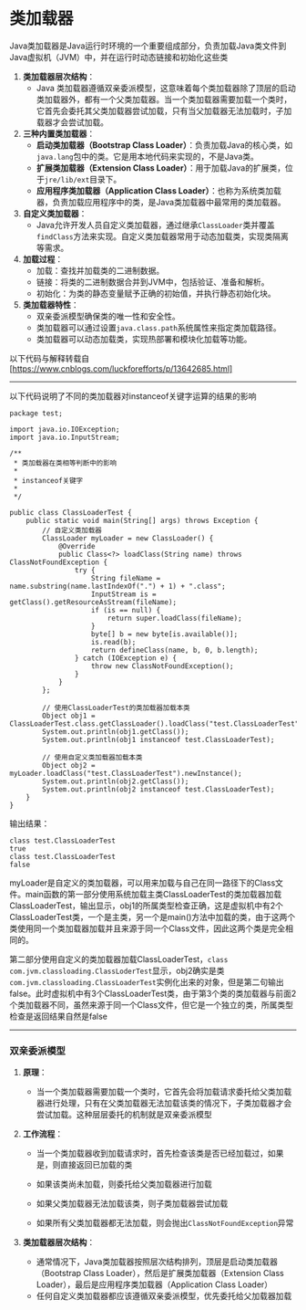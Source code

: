 # 类加载器

Java类加载器是Java运行时环境的一个重要组成部分，负责加载Java类文件到Java虚拟机（JVM）中，并在运行时动态链接和初始化这些类



1. **类加载器层次结构**：
   - Java 类加载器遵循双亲委派模型，这意味着每个类加载器除了顶层的启动类加载器外，都有一个父类加载器。当一个类加载器需要加载一个类时，它首先会委托其父类加载器尝试加载，只有当父加载器无法加载时，子加载器才会尝试加载。
2. **三种内置类加载器**：
   - **启动类加载器（Bootstrap Class Loader）**：负责加载Java的核心类，如`java.lang`包中的类。它是用本地代码来实现的，不是Java类。
   - **扩展类加载器（Extension Class Loader）**：用于加载Java的扩展类，位于`jre/lib/ext`目录下。
   - **应用程序类加载器（Application Class Loader）**：也称为系统类加载器，负责加载应用程序中的类，是Java类加载器中最常用的类加载器。
3. **自定义类加载器**：
   - Java允许开发人员自定义类加载器，通过继承`ClassLoader`类并覆盖`findClass`方法来实现。自定义类加载器常用于动态加载类，实现类隔离等需求。
4. **加载过程**：
   - 加载：查找并加载类的二进制数据。
   - 链接：将类的二进制数据合并到JVM中，包括验证、准备和解析。
   - 初始化：为类的静态变量赋予正确的初始值，并执行静态初始化块。
5. **类加载器特性**：
   - 双亲委派模型确保类的唯一性和安全性。
   - 类加载器可以通过设置`java.class.path`系统属性来指定类加载路径。
   - 类加载器可以动态加载类，实现热部署和模块化加载等功能。



以下代码与解释转载自[https://www.cnblogs.com/luckforefforts/p/13642685.html]

---

以下代码说明了不同的类加载器对instanceof关键字运算的结果的影响

```
package test;

import java.io.IOException;
import java.io.InputStream;

/**
 * 类加载器在类相等判断中的影响
 *
 * instanceof关键字
 *
 */

public class ClassLoaderTest {
    public static void main(String[] args) throws Exception {
        // 自定义类加载器
        ClassLoader myLoader = new ClassLoader() {
            @Override
            public Class<?> loadClass(String name) throws ClassNotFoundException {
                try {
                    String fileName = name.substring(name.lastIndexOf(".") + 1) + ".class";
                    InputStream is = getClass().getResourceAsStream(fileName);
                    if (is == null) {
                        return super.loadClass(fileName);
                    }
                    byte[] b = new byte[is.available()];
                    is.read(b);
                    return defineClass(name, b, 0, b.length);
                } catch (IOException e) {
                    throw new ClassNotFoundException();
                }
            }
        };

        // 使用ClassLoaderTest的类加载器加载本类
        Object obj1 = ClassLoaderTest.class.getClassLoader().loadClass("test.ClassLoaderTest").newInstance();
        System.out.println(obj1.getClass());
        System.out.println(obj1 instanceof test.ClassLoaderTest);

        // 使用自定义类加载器加载本类
        Object obj2 = myLoader.loadClass("test.ClassLoaderTest").newInstance();
        System.out.println(obj2.getClass());
        System.out.println(obj2 instanceof test.ClassLoaderTest);
    }
}
```



输出结果：

```
class test.ClassLoaderTest
true
class test.ClassLoaderTest
false
```

myLoader是自定义的类加载器，可以用来加载与自己在同一路径下的Class文件。main函数的第一部分使用系统加载主类ClassLoaderTest的类加载器加载ClassLoaderTest，输出显示，obj1的所属类型检查正确，这是虚拟机中有2个ClassLoaderTest类，一个是主类，另一个是main()方法中加载的类，由于这两个类使用同一个类加载器加载并且来源于同一个Class文件，因此这两个类是完全相同的。

第二部分使用自定义的类加载器加载ClassLoaderTest，`class com.jvm.classloading.ClassLoderTest`显示，obj2确实是类`com.jvm.classloading.ClassLoaderTest`实例化出来的对象，但是第二句输出false。此时虚拟机中有3个ClassLoaderTest类，由于第3个类的类加载器与前面2个类加载器不同，虽然来源于同一个Class文件，但它是一个独立的类，所属类型检查是返回结果自然是false

---



### 双亲委派模型

1. **原理**：

   - 当一个类加载器需要加载一个类时，它首先会将加载请求委托给父类加载器进行处理，只有在父类加载器无法加载该类的情况下，子类加载器才会尝试加载。这种层层委托的机制就是双亲委派模型

2. **工作流程**：

   - 当一个类加载器收到加载请求时，首先检查该类是否已经加载过，如果是，则直接返回已加载的类

   - 如果该类尚未加载，则委托给父类加载器进行加载
   - 如果父类加载器无法加载该类，则子类加载器尝试加载
   - 如果所有父类加载器都无法加载，则会抛出`ClassNotFoundException`异常

3. **类加载器层次结构**：

   - 通常情况下，Java类加载器按照层次结构排列，顶层是启动类加载器（Bootstrap Class Loader），然后是扩展类加载器（Extension Class Loader），最后是应用程序类加载器（Application Class Loader）
   - 任何自定义类加载器都应该遵循双亲委派模型，优先委托给父加载器加载